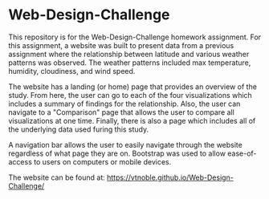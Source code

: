 # Web-Design-Challenge
This repository is for the Web-Design-Challenge homework assignment. For this assignment, a website was built to present data from a previous assignment where the relationship between latitude and various weather patterns was observed. The weather patterns included max temperature, humidity, cloudiness, and wind speed.

The website has a landing (or home) page that provides an overview of the study. From here, the user can go to each of the four visualizations which includes a summary of findings for the relationship. Also, the user can navigate to a "Comparison" page that allows the user to compare all visualizations at one time. Finally, there is also a page which includes all of the underlying data used furing this study.

A navigation bar allows the user to easily navigate through the website regardless of what page they are on. Bootstrap was used to allow ease-of-access to users on computers or mobile devices.

The website can be found at: https://vtnoble.github.io/Web-Design-Challenge/ 
